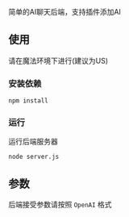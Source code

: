 
简单的AI聊天后端，支持插件添加AI

## 使用

请在魔法环境下进行(建议为US)

### 安装依赖
```
npm install
```
### 运行
运行后端服务器
```
node server.js
```

## 参数

后端接受参数请按照 `OpenAI` 格式
